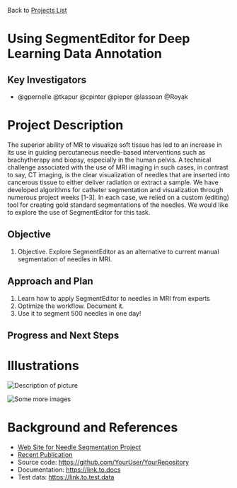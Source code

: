 Back to [Projects List](../../README.md#ProjectsList)

# Using SegmentEditor for Deep Learning Data Annotation

## Key Investigators

- @gpernelle @tkapur @cpinter @pieper @lassoan @Royak

# Project Description

The superior ability of MR to visualize soft tissue has led to an increase in its use  in guiding percutaneous needle-based interventions such as brachytherapy and biopsy, especially in the human pelvis. A technical challenge associated with the use of MRI imaging in such cases, in contrast to say, CT imaging, is the clear visualization of needles that are inserted into cancerous tissue to either deliver radiation or extract a sample. We have developed algorithms for catheter segmentation and visualization through numerous project weeks [1-3]. In each case, we relied on a custom (editing) tool for creating gold standard segmentations of the needles.  We would like to explore the use of SegmentEditor for this task.  

## Objective

1. Objective. Explore SegmentEditor as an alternative to current manual segmentation of needles in MRI. 

## Approach and Plan

1. Learn how to apply SegmentEditor to  needles in MRI from experts
1. Optimize the workflow. Document it.
1. Use it to segment 500 needles in one day!

## Progress and Next Steps

<!--Describe progress and next steps in a few bullet points as you are making progress.-->

# Illustrations

<!--Add pictures and links to videos that demonstrate what has been accomplished.-->

![Description of picture](Example2.jpg)

![Some more images](Example2.jpg)

# Background and References

<!--Use this space for information that may help people better understand your project, like links to papers, source code, or data.-->

- [Web Site for Needle Segmentation Project](http://needlefinder.org)
- [Recent Publication](http://www.medicalimageanalysisjournal.com/article/S1361-8415(17)30098-1/abstract)
- Source code: https://github.com/YourUser/YourRepository
- Documentation: https://link.to.docs
- Test data: https://link.to.test.data


